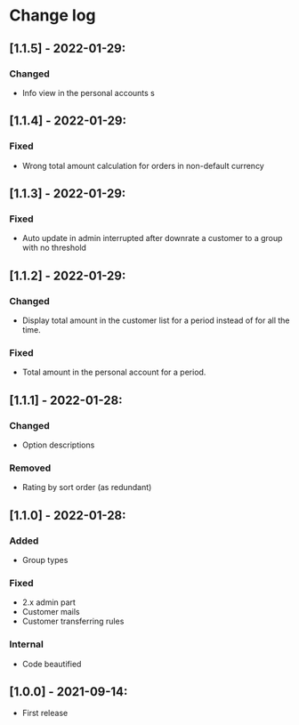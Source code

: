 # Change log

## [1.1.5] - 2022-01-29:
### Changed
- Info view in the personal accounts
s
## [1.1.4] - 2022-01-29:
### Fixed
- Wrong total amount calculation for orders in non-default currency

## [1.1.3] - 2022-01-29:
### Fixed
- Auto update in admin interrupted after downrate a customer to a group with no threshold

## [1.1.2] - 2022-01-29:
### Changed
- Display total amount in the customer list for a period instead of for all the time.
### Fixed
- Total amount in the personal account for a period.

## [1.1.1] - 2022-01-28:
### Changed
- Option descriptions
### Removed
- Rating by sort order (as redundant)

## [1.1.0] - 2022-01-28:
### Added
- Group types
### Fixed
- 2.x admin part
- Customer mails
- Customer transferring rules
### Internal
- Code beautified

## [1.0.0] - 2021-09-14:
- First release
